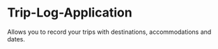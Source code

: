 # Trip-Log-Application
Allows you to record your trips with destinations, accommodations and dates.
